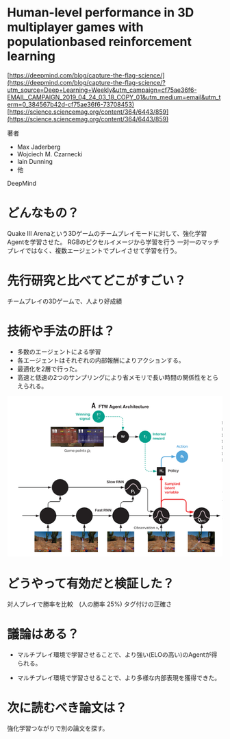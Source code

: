 # Human-level performance in 3D multiplayer games with populationbased reinforcement learning


[https://deepmind.com/blog/capture-the-flag-science/](https://deepmind.com/blog/capture-the-flag-science/?utm_source=Deep+Learning+Weekly&utm_campaign=cf75ae36f6-EMAIL_CAMPAIGN_2019_04_24_03_18_COPY_01&utm_medium=email&utm_term=0_384567b42d-cf75ae36f6-73708453)
[https://science.sciencemag.org/content/364/6443/859](https://science.sciencemag.org/content/364/6443/859)


著者

* Max Jaderberg
* Wojciech M. Czarnecki
* Iain Dunning
* 他


DeepMind


# どんなもの？
Quake III Arenaという3Dゲームのチームプレイモードに対して、強化学習Agentを学習させた。
RGBのピクセルイメージから学習を行う
一対一のマッチプレイではなく、複数エージェントでプレイさせて学習を行う。

# 先行研究と比べてどこがすごい？
チームプレイの3Dゲームで、人より好成績


# 技術や手法の肝は？

* 多数のエージェントによる学習
* 各エージェントはそれぞれの内部報酬によりアクションする。
* 最適化を2層で行った。
* 高速と低速の2つのサンプリングにより省メモリで長い時間の関係性をとらえられる。

![](model.png)

# どうやって有効だと検証した？
対人プレイで勝率を比較　(人の勝率 25%)
タグ付けの正確さ


# 議論はある？

* マルチプレイ環境で学習させることで、より強い(ELOの高い)のAgentが得られる。


* マルチプレイ環境で学習させることで、より多様な内部表現を獲得できた。


# 次に読むべき論文は？

強化学習つながりで別の論文を探す。
